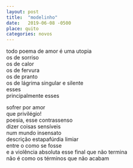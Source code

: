 ```yaml
---
layout: post
title:  "modelinho"
date:   2019-06-08 -0500
place: quito
categories: novos
---
```


<!--more-->

todo poema de amor é uma utopia  
os de sorriso  
os de calor  
os de fervura  
os de pranto  
os de lágrima singular e silente  
esses  
principalmente esses  

sofrer por amor  
que privilégio!  
poesia, esse contrassenso  
dizer coisas sensíveis  
num mundo insensato  
descrição estapafúrdia limiar  
entre o como se fosse  
e a violência absoluta
esse final que não termina  
não é como os términos que não acabam  
